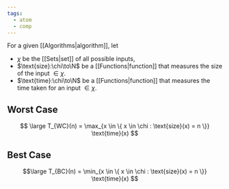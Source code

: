 ```yaml
---
tags:
  - atom
  - comp
---
```

For a given [[Algorithms|algorithm]], let
- $\chi$ be the [[Sets|set]] of all possible inputs,
- $\text{size}:\chi\to\N$ be a [[Functions|function]] that measures the size of the input $\in \chi$.
- $\text{time}:\chi\to\N$ be a [[Functions|function]] that measures the time taken for an input $\in \chi$.
## Worst Case
$$ \large T_{WC}(n) = \max_{x \in \{ x \in \chi : \text{size}(x) = n \}} \text{time}(x) $$
## Best Case
$$\large T_{BC}(n) = \min_{x \in \{ x \in \chi : \text{size}(x) = n \}} \text{time}(x) $$